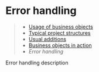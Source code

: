 # Error handling

> * [Usage of business objects](/advanced/usage)
> * [Typical project structures](usage/structure)
> * [Usual additions](additions)
> * [Business objects in action](in-action)
> * _Error handling_

Error handling description
